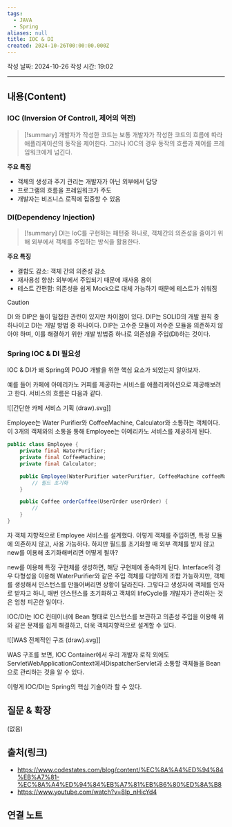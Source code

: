 ```yaml
---
tags:
  - JAVA
  - Spring
aliases: null
title: IOC & DI
created: 2024-10-26T00:00:00.000Z
---
```

작성 날짜: 2024-10-26
작성 시간: 19:02


----
## 내용(Content)

### IOC (Inversion Of Controll, 제어의 역전)

>[!summary]
>개발자가 작성한 코드는 보통 개발자가 작성한 코드의 흐름에 따라 애플리케이션의 동작을 제어한다. 그러나 IOC의 경우 동작의 흐름과 제어를 프레임워크에게 넘긴다.

**주요 특징**
- 객체의 생성과 주기 관리는 개발자가 아닌 외부에서 담당
- 프로그램의 흐름을 프레임워크가 주도
- 개발자는 비즈니스 로직에 집중할 수 있음

### DI(Dependency Injection)

>[!summary]
>DI는 IoC를 구현하는 패턴중 하나로, 객체간의 의존성을 줄이기 위해 외부에서 객체를 주입하는 방식을 활용한다.

**주요 특징**
- 결합도 감소: 객체 간의 의존성 감소
- 재사용성 향상: 외부에서 주입되기 때문에 재사용 용이
- 테스트 간편함: 의존성을 쉽게 Mock으로 대체 가능하기 때문에 테스트가 쉬워짐

>[!caution]
>DI 와 DIP은 둘이 밀접한 관련이 있지만 차이점이 있다. DIP는 SOLID의 개발 원칙 중 하나이고 DI는 개발 방법 중 하나이다. DIP는 고수준 모듈이 저수준 모듈을 의존하지 않아야 하며, 이를 해결하기 위한 개발 방법중 하나로 의존성을 주입(DI)하는 것이다.

### Spring IOC & DI 필요성

IOC & DI가 왜 Spring의 POJO 개발을 위한 핵심 요소가 되었는지 알아보자.

예를 들어 카페에 아메리카노 커피를 제공하는 서비스를 애플리케이션으로 제공해보려고 한다. 서비스의 흐름은 다음과 같다.

![[간단한 카페 서비스 기획 (draw).svg]]

Employee는 Water Purifier와 CoffeeMachine, Calculator와 소통하는 객체이다. 이 3개의 객체와의 소통을 통해 Employee는 아메리카노 서비스를 제공하게 된다.

```java
public class Employee {
	private final WaterPurifier;
	private final CoffeeMachine;
	private final Calculator;

	public Employee(WaterPurifier waterPurifier, CoffeeMachine coffeeMachine, Calculator calculator) {
		// 필드 초기화
	}

	public Coffee orderCoffee(UserOrder userOrder) {
		//
	}
}
```

자 객체 지향적으로 Employee 서비스를 설계했다. 이렇게 객체를 주입하면, 특정 모듈에 의존하지 않고, 사용 가능하다. 하지만 필드를 초기화할 때 외부 객체를 받지 않고 new를 이용해 초기화해버리면 어떻게 될까?

new를 이용해 특정 구현체를 생성하면, 해당 구현체에 종속하게 된다. Interface의 경우 다형성을 이용해 WaterPurifier와 같은 주입 객체를 다양하게 조합 가능하지만, 객체를 생성해서 인스턴스를 만들어버리면 상황이 달라진다. 그렇다고 생성자에 객체를 인자로 받자고 하니, 매번 인스턴스를 초기화하고 객체의 lifeCycle를 개발자가 관리하는 것은 엄청 피곤한 일이다.

IOC/DI는 IOC 컨테이너에 Bean 형태로 인스턴스를 보관하고 의존성 주입을 이용해 위와 같은 문제를 쉽게 해결하고, 더욱 객체지향적으로 설계할 수 있다.

![[WAS 전체적인 구조 (draw).svg]]

WAS 구조를 보면, IOC Container에서 우리 개발자 로직 외에도 ServletWebApplicationContext에서DispatcherServlet과 소통할 객체들을 Bean으로 관리하는 것을 알 수 있다.

이렇게 IOC/DI는 Spring의 핵심 기술이라 할 수 있다.

## 질문 & 확장

(없음)

## 출처(링크)

- https://www.codestates.com/blog/content/%EC%8A%A4%ED%94%84%EB%A7%81-%EC%8A%A4%ED%94%84%EB%A7%81%EB%B6%80%ED%8A%B8
- https://www.youtube.com/watch?v=8lp_nHicYd4

## 연결 노트










